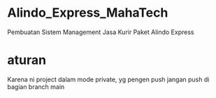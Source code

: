 # Alindo_Express_MahaTech
Pembuatan Sistem Management Jasa Kurir Paket Alindo Express

# aturan
Karena ni project dalam mode private, yg pengen push jangan push di bagian branch main
